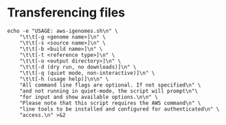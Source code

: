 # Transferencing files

    echo -e "USAGE: aws-igenomes.sh\n" \
        "\t\t[-g <genome name>]\n" \
        "\t\t[-s <source name>]\n" \
        "\t\t[-b <build name>]\n" \
        "\t\t[-t <reference type>]\n" \
        "\t\t[-o <output directory>]\n" \
        "\t\t[-d (dry run, no downloads)]\n" \
        "\t\t[-q (quiet mode, non-interactive)]\n" \
        "\t\t[-h (usage help)]\n\n" \
        "All command line flags are optional. If not specified\n" \
        "and not running in quiet-mode, the script will prompt\n"\
        "for input and show available options.\n\n" \
        "Please note that this script requires the AWS command\n" \
        "line tools to be installed and configured for authenticated\n" \
        "access.\n" >&2
